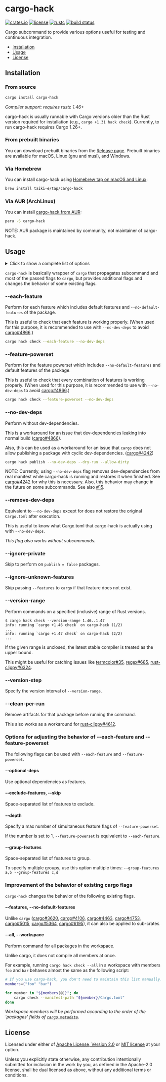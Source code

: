 # cargo-hack

[![crates.io](https://img.shields.io/crates/v/cargo-hack?style=flat-square&logo=rust)](https://crates.io/crates/cargo-hack)
[![license](https://img.shields.io/badge/license-Apache--2.0_OR_MIT-blue?style=flat-square)](#license)
[![rustc](https://img.shields.io/badge/rustc-1.46+-blue?style=flat-square&logo=rust)](https://www.rust-lang.org)
[![build status](https://img.shields.io/github/workflow/status/taiki-e/cargo-hack/CI/main?style=flat-square&logo=github)](https://github.com/taiki-e/cargo-hack/actions)

Cargo subcommand to provide various options useful for testing and continuous
integration.

- [Installation](#installation)
- [Usage](#usage)
- [License](#license)

## Installation

### From source

```sh
cargo install cargo-hack
```

*Compiler support: requires rustc 1.46+*

cargo-hack is usually runnable with Cargo versions older than the Rust version
required for installation (e.g., `cargo +1.31 hack check`). Currently, to run
cargo-hack requires Cargo 1.26+.

### From prebuilt binaries

You can download prebuilt binaries from the [Release page](https://github.com/taiki-e/cargo-hack/releases).
Prebuilt binaries are available for macOS, Linux (gnu and musl), and Windows.

### Via Homebrew

You can install cargo-hack using [Homebrew tap on macOS and Linux](https://github.com/taiki-e/homebrew-tap/blob/main/Formula/cargo-hack.rb):

```sh
brew install taiki-e/tap/cargo-hack
```

### Via AUR (ArchLinux)

You can install [cargo-hack from AUR](https://aur.archlinux.org/packages/cargo-hack):

```sh
paru -S cargo-hack
```

NOTE: AUR package is maintained by community, not maintainer of cargo-hack.

## Usage

<details>
<summary>Click to show a complete list of options</summary>

<!-- readme-long-help:start -->
```console
$ cargo hack --help
cargo-hack
Cargo subcommand to provide various options useful for testing and continuous integration.

USAGE:
    cargo hack [OPTIONS] [SUBCOMMAND]

Use -h for short descriptions and --help for more details.

OPTIONS:
    -p, --package <SPEC>...
            Package(s) to check.

        --all
            Alias for --workspace.

        --workspace
            Perform command for all packages in the workspace.

        --exclude <SPEC>...
            Exclude packages from the check.

            This flag can only be used together with --workspace

        --manifest-path <PATH>
            Path to Cargo.toml.

        --features <FEATURES>...
            Space-separated list of features to activate.

        --each-feature
            Perform for each feature of the package.

            This also includes runs with just --no-default-features flag, --all-features flag, and
            default features.

        --feature-powerset
            Perform for the feature powerset of the package.

            This also includes runs with just --no-default-features flag, --all-features flag, and
            default features.

        --optional-deps [DEPS]...
            Use optional dependencies as features.

            If DEPS are not specified, all optional dependencies are considered as features.

            This flag can only be used together with either --each-feature flag or
            --feature-powerset flag.

        --skip <FEATURES>...
            Alias for --exclude-features.

        --exclude-features <FEATURES>...
            Space-separated list of features to exclude.

            To exclude run of default feature, using value `--exclude-features default`.

            To exclude run of just --no-default-features flag, using --exclude-no-default-features
            flag.

            To exclude run of just --all-features flag, using --exclude-all-features flag.

            This flag can only be used together with either --each-feature flag or
            --feature-powerset flag.

        --exclude-no-default-features
            Exclude run of just --no-default-features flag.

            This flag can only be used together with either --each-feature flag or
            --feature-powerset flag.

        --exclude-all-features
            Exclude run of just --all-features flag.

            This flag can only be used together with either --each-feature flag or
            --feature-powerset flag.

        --depth <NUM>
            Specify a max number of simultaneous feature flags of --feature-powerset.

            If NUM is set to 1, --feature-powerset is equivalent to --each-feature.

            This flag can only be used together with --feature-powerset flag.

        --group-features <FEATURES>...
            Space-separated list of features to group.

            To specify multiple groups, use this option multiple times: `--group-features a,b
            --group-features c,d`

            This flag can only be used together with --feature-powerset flag.

        --include-features <FEATURES>...
            Include only the specified features in the feature combinations instead of package
            features.

            This flag can only be used together with either --each-feature flag or
            --feature-powerset flag.

        --no-dev-deps
            Perform without dev-dependencies.

            Note that this flag removes dev-dependencies from real `Cargo.toml` while cargo-hack is
            running and restores it when finished.

        --remove-dev-deps
            Equivalent to --no-dev-deps flag except for does not restore the original `Cargo.toml`
            after performed.

        --ignore-private
            Skip to perform on `publish = false` packages.

        --ignore-unknown-features
            Skip passing --features flag to `cargo` if that feature does not exist in the package.

            This flag can only be used together with either --features or --include-features.

        --version-range <START>..[END]
            Perform commands on a specified (inclusive) range of Rust versions.

            If the given range is unclosed, the latest stable compiler is treated as the upper
            bound.

            Note that ranges are always inclusive ranges.

        --version-step <NUM>
            Specify the version interval of --version-range (default to `1`).

            This flag can only be used together with --version-range flag.

        --clean-per-run
            Remove artifacts for that package before running the command.

            If used this flag with --workspace, --each-feature, or --feature-powerset, artifacts
            will be removed before each run.

            Note that dependencies artifacts will be preserved.

        --clean-per-version
            Remove artifacts per Rust version.

            Note that dependencies artifacts will also be removed.

            This flag can only be used together with --version-range flag.

    -v, --verbose
            Use verbose output.

        --color <WHEN>
            Coloring: auto, always, never.

            This flag will be propagated to cargo.

    -h, --help
            Prints help information.

    -V, --version
            Prints version information.

Some common cargo commands are (see all commands with --list):
    build       Compile the current package
    check       Analyze the current package and report errors, but don't build object files
    run         Run a binary or example of the local package
    test        Run the tests
```
<!-- readme-long-help:end -->

</details>

`cargo-hack` is basically wrapper of `cargo` that propagates subcommand and most
of the passed flags to `cargo`, but provides additional flags and changes the
behavior of some existing flags.

### --each-feature

Perform for each feature which includes default features and
`--no-default-features` of the package.

This is useful to check that each feature is working properly. (When used for
this purpose, it is recommended to use with `--no-dev-deps` to avoid
[cargo#4866].)

```sh
cargo hack check --each-feature --no-dev-deps
```

### --feature-powerset

Perform for the feature powerset which includes `--no-default-features` and
default features of the package.

This is useful to check that every combination of features is working
properly. (When used for this purpose, it is recommended to use with
`--no-dev-deps` to avoid [cargo#4866].)

```sh
cargo hack check --feature-powerset --no-dev-deps
```

### --no-dev-deps

Perform without dev-dependencies.

This is a workaround for an issue that dev-dependencies leaking into normal
build ([cargo#4866]).

Also, this can be used as a workaround for an issue that `cargo` does not
allow publishing a package with cyclic dev-dependencies. ([cargo#4242])

```sh
cargo hack publish --no-dev-deps --dry-run --allow-dirty
```

NOTE: Currently, using `--no-dev-deps` flag removes dev-dependencies from
real manifest while cargo-hack is running and restores it when finished.
See [cargo#4242] for why this is necessary.
Also, this behavior may change in the future on some subcommands. See also
[#15].

### --remove-dev-deps

Equivalent to `--no-dev-deps` except for does not restore the original
`Cargo.toml` after execution.

This is useful to know what Cargo.toml that cargo-hack is actually using
with `--no-dev-deps`.

*This flag also works without subcommands.*

### --ignore-private

Skip to perform on `publish = false` packages.

### --ignore-unknown-features

Skip passing `--features` to `cargo` if that feature does not exist.

### --version-range

Perform commands on a specified (inclusive) range of Rust versions.

```console
$ cargo hack check --version-range 1.46..1.47
info: running `cargo +1.46 check` on cargo-hack (1/2)
...
info: running `cargo +1.47 check` on cargo-hack (2/2)
...
```

If the given range is unclosed, the latest stable compiler is treated as the
upper bound.

This might be useful for catching issues like [termcolor#35], [regex#685],
[rust-clippy#6324].

### --version-step

Specify the version interval of `--version-range`.

### --clean-per-run

Remove artifacts for that package before running the command.

This also works as a workaround for [rust-clippy#4612].

### Options for adjusting the behavior of --each-feature and --feature-powerset

The following flags can be used with `--each-feature` and `--feature-powerset`.

#### --optional-deps

Use optional dependencies as features.

#### --exclude-features, --skip

Space-separated list of features to exclude.

#### --depth

Specify a max number of simultaneous feature flags of `--feature-powerset`.

If the number is set to 1, `--feature-powerset` is equivalent to
`--each-feature`.

#### --group-features

Space-separated list of features to group.

To specify multiple groups, use this option multiple times:
`--group-features a,b --group-features c,d`

### Improvement of the behavior of existing cargo flags

`cargo-hack` changes the behavior of the following existing flags.

#### --features, --no-default-features

Unlike `cargo` ([cargo#3620], [cargo#4106], [cargo#4463], [cargo#4753],
[cargo#5015], [cargo#5364], [cargo#6195]), it can also be applied to
sub-crates.

#### --all, --workspace

Perform command for all packages in the workspace.

Unlike cargo, it does not compile all members at once.

For example, running `cargo hack check --all` in a workspace with members
`foo` and `bar` behaves almost the same as the following script:

```sh
# If you use cargo-hack, you don't need to maintain this list manually.
members=("foo" "bar")

for member in "${members[@]}"; do
    cargo check --manifest-path "${member}/Cargo.toml"
done
```

*Workspace members will be performed according to the order of the 'packages'
fields of [`cargo metadata`][cargo-metadata].*

[#15]: https://github.com/taiki-e/cargo-hack/issues/15
[termcolor#35]: https://github.com/BurntSushi/termcolor/issues/35
[cargo#3620]: https://github.com/rust-lang/cargo/issues/3620
[cargo#4106]: https://github.com/rust-lang/cargo/issues/4106
[cargo#4242]: https://github.com/rust-lang/cargo/issues/4242
[cargo#4463]: https://github.com/rust-lang/cargo/issues/4463
[cargo#4753]: https://github.com/rust-lang/cargo/issues/4753
[cargo#4866]: https://github.com/rust-lang/cargo/issues/4866
[cargo#5015]: https://github.com/rust-lang/cargo/issues/4463
[cargo#5364]: https://github.com/rust-lang/cargo/issues/5364
[cargo#6195]: https://github.com/rust-lang/cargo/issues/6195
[regex#685]: https://github.com/rust-lang/regex/issues/685
[rust-clippy#4612]: https://github.com/rust-lang/rust-clippy/issues/4612
[rust-clippy#6324]: https://github.com/rust-lang/rust-clippy/issues/6324
[cargo-metadata]: https://doc.rust-lang.org/cargo/commands/cargo-metadata.html

## License

Licensed under either of [Apache License, Version 2.0](LICENSE-APACHE) or
[MIT license](LICENSE-MIT) at your option.

Unless you explicitly state otherwise, any contribution intentionally submitted
for inclusion in the work by you, as defined in the Apache-2.0 license, shall
be dual licensed as above, without any additional terms or conditions.
